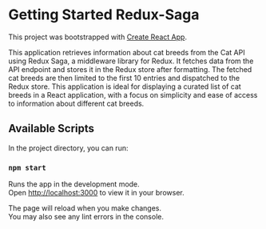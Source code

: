 # Getting Started Redux-Saga

This project was bootstrapped with [Create React App](https://github.com/facebook/create-react-app).

This application retrieves information about cat breeds from the Cat API using Redux Saga, a middleware library for Redux. It fetches data from the API endpoint and stores it in the Redux store after formatting. The fetched cat breeds are then limited to the first 10 entries and dispatched to the Redux store. This application is ideal for displaying a curated list of cat breeds in a React application, with a focus on simplicity and ease of access to information about different cat breeds.

## Available Scripts

In the project directory, you can run:

### `npm start`

Runs the app in the development mode.\
Open [http://localhost:3000](http://localhost:3000) to view it in your browser.

The page will reload when you make changes.\
You may also see any lint errors in the console.
